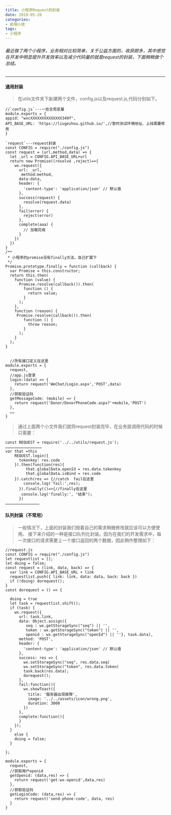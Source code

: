 ```yaml
---
title: 小程序Request的封装
date: 2019-05-28
categories:
- 前端小技
tags: 
- 小程序
---
```

######  最近做了两个小程序，业务相对比较简单，关于公益方面的，收获颇多，其中感觉在开发中明显提升开发效率以及减少代码量的就是request的封装，下面稍稍做个总结。
---
####  通用封装
>在utils文件夹下新建两个文件，config.js以及request.js,代码分别如下。
<!-- more -->
    //`config.js`---一些全局变量
    module.exports = {
    appid: "wxcXXXXXXXXXXXXXX349f",
    API_BASE_URL: 'https://liugezhou.github.io/',//暂时测试环境地址、上线需要修改
    }

    `request`---request封装
    const CONFIG = require("./config.js")
    const request = (url,method,data) => {
      let _url = CONFIG.API_BASE_URL+url
      return new Promise((resolve ,reject)=>{
        wx.request({
          url: _url,
           method:method,
          data:data,
          header: {
            'content-type': 'application/json' // 默认值
          },
          success(request) {
            resolve(request.data)
          },
          fail(error) {
            reject(error)
          },
          complete(aaa) {
            // 加载完成
          }
        })
      })
    }
    /**
     * 小程序的promise没有finally方法，自己扩展下
     */
    Promise.prototype.finally = function (callback) {
      var Promise = this.constructor;
      return this.then(
        function (value) {
          Promise.resolve(callback()).then(
            function () {
              return value;
            }
          );
        },
        function (reason) {
         Promise.resolve(callback()).then(
            function () {
              throw reason;
            }
          );
        }
      );
    }


      //所有接口定义在这里
    module.exports = {
      request,
      //app.js登录
      login:(data) => {
        return request('WeChat/Login.aspx','POST',data)
      },
      //获取验证码
      getMessageCode: (mobile) => {
        return request('Donor/DonorPhoneCode.aspx?'+mobile,'POST')
      },
      ……
    }
>通过上面两个小文件我们就将request封装完毕，在业务层调用代码的时候只需要：

    const REQUEST = require('../../utils/request.js');
    …………………………………………
    var that =this
        REQUEST.login({
          tokenkey: res.code
        }).then(function(res){
             that.globalData.openId = res.data.tokenkey
             that.globalData.isBind = res.code
        }).catch(res => {//catch  fail在这里
            console.log('fail:',res); 
          }).finally(()=>{//finally在这里
           console.log('finally:', "结束"); 
          })
    ………………………………………
#### 队列封装（不常用）
>一般情况下，上面的封装我们按着自己的需求稍微修改就应该可以方便使用。
接下来介绍的一种是接口队列化封装。因为在我们的开发需求中，每一次接口的请求需要上一个接口返回的两个数据，因此稍作整理如下：

    //request.js
    const CONFIG = require("./config.js")
    let requestlist = [];
    let doing = false;
    const request = (link, data, back) => {
      var link = CONFIG.API_BASE_URL + link
      requestlist.push({ link: link, data: data, back: back })
      if (!doing) dorequest();
    }
    const dorequest = () => {

      doing = true
      let task = requestlist.shift();
      if (task) {
        wx.request({
          url: task.link,
          data: Object.assign({
             seq : wx.getStorageSync("seq") || '',
             token : wx.getStorageSync("token") || '',
             openid : wx.getStorageSync("openId") || ''}, task.data),
          method: 'POST',
          header: {
            'content-type': 'application/json' // 默认值
          },
          success: res => {
            wx.setStorageSync("seq", res.data.seq)
            wx.setStorageSync("token", res.data.token)
            task.back(res.data);
            dorequest();
          },
          fail:function(){
            wx.showToast({
              title: '服务器出现故障',
              image: '../../assets/icon/wrong.png',
              duration: 3000
            })
          },
          complete:function(){
          }
        });
      }
        else {
        doing = false;
      }
    
    };

    module.exports = {
      request,
      //获取用户openid
      getOpenid: (data,res) => {
        return request('get-wx-openid',data,res)
      },
      //获取验证码
      getLoginCode: (data,res) => {
        return request('send-phone-code', data, res)
      }
    }
